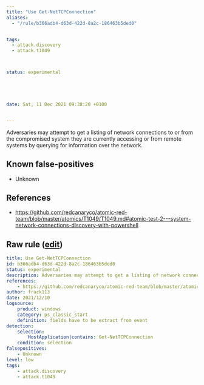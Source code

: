 ```yaml
---
title: "Use Get-NetTCPConnection"
aliases:
  - "/rule/b366adb4-d63d-422d-8a2c-186463b5ded0"


tags:
  - attack.discovery
  - attack.t1049



status: experimental





date: Sat, 11 Dec 2021 09:38:20 +0100


---
```


Adversaries may attempt to get a listing of network connections to or from the compromised system they are currently accessing or from remote systems by querying for information over the network.

<!--more-->


## Known false-positives

* Unknown



## References

* https://github.com/redcanaryco/atomic-red-team/blob/master/atomics/T1049/T1049.md#atomic-test-2---system-network-connections-discovery-with-powershell


## Raw rule ([edit](https://github.com/SigmaHQ/sigma/edit/master/rules/windows/powershell/powershell_classic/posh_pc_susp_get_nettcpconnection.yml))
```yaml
title: Use Get-NetTCPConnection 
id: b366adb4-d63d-422d-8a2c-186463b5ded0
status: experimental
description: Adversaries may attempt to get a listing of network connections to or from the compromised system they are currently accessing or from remote systems by querying for information over the network.
references:
    - https://github.com/redcanaryco/atomic-red-team/blob/master/atomics/T1049/T1049.md#atomic-test-2---system-network-connections-discovery-with-powershell
author: frack113
date: 2021/12/10
logsource:
    product: windows
    category: ps_classic_start
    definition: fields have to be extract from event
detection:
    selection:
        HostApplication|contains: Get-NetTCPConnection
    condition: selection 
falsepositives:
    - Unknown
level: low
tags:
    - attack.discovery
    - attack.t1049
```
